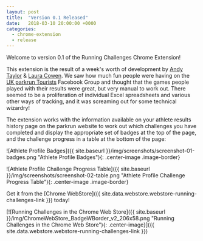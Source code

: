 ```yaml
---
layout: post
title:  "Version 0.1 Released"
date:   2018-03-10 20:00:00 +0000
categories:
  - chrome-extension
  - release
---
```

Welcome to version 0.1 of the Running Challenges Chrome Extension!

This extension is the result of a week's worth of development by [Andy Taylor](https://twitter.com/fraz3alpha)
 & [Laura Cowen](https://twitter.com/lauracowen). We saw how much fun people were
 having on the [UK parkrun Tourists](https://www.facebook.com/groups/571983126241545)
 Facebook Group and thought that the games people played with their results were
 great, but very manual to work out. There seemed to be a proliferation of
 individual Excel spreadsheets and various other ways of tracking, and it was
 screaming out for some technical wizardry!

The extension works with the information available on your athlete results history
page on the parkrun website to work out which challenges you have completed and
display the appropriate set of badges at the top of the page, and the challenge
progress in a table at the bottom of the page:

![Athlete Profile Badges]({{ site.baseurl }}/img/screenshots/screenshot-01-badges.png "Athlete Profile Badges"){: .center-image .image-border}

![Athlete Profile Challenge Progress Table]({{ site.baseurl }}/img/screenshots/screenshot-02-table.png "Athlete Profile Challenge Progress Table"){: .center-image .image-border}

Get it from the [Chrome WebStore]({{ site.data.webstore.webstore-running-challenges-link }}) today!

[![Running Challenges in the Chrome Web Store]({{ site.baseurl }}/img/ChromeWebStore_BadgeWBorder_v2_206x58.png "Running Challenges in the Chrome Web Store"){: .center-image}]({{ site.data.webstore.webstore-running-challenges-link }})
